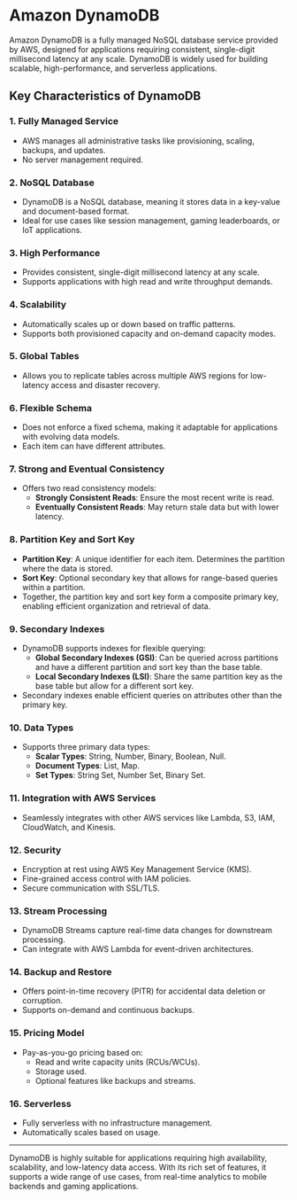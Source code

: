 # Amazon DynamoDB

Amazon DynamoDB is a fully managed NoSQL database service provided by AWS, designed for applications requiring consistent, single-digit millisecond latency at any scale. DynamoDB is widely used for building scalable, high-performance, and serverless applications.

## Key Characteristics of DynamoDB

### **1. Fully Managed Service**

- AWS manages all administrative tasks like provisioning, scaling, backups, and updates.
- No server management required.

### **2. NoSQL Database**

- DynamoDB is a NoSQL database, meaning it stores data in a key-value and document-based format.
- Ideal for use cases like session management, gaming leaderboards, or IoT applications.

### **3. High Performance**

- Provides consistent, single-digit millisecond latency at any scale.
- Supports applications with high read and write throughput demands.

### **4. Scalability**

- Automatically scales up or down based on traffic patterns.
- Supports both provisioned capacity and on-demand capacity modes.

### **5. Global Tables**

- Allows you to replicate tables across multiple AWS regions for low-latency access and disaster recovery.

### **6. Flexible Schema**

- Does not enforce a fixed schema, making it adaptable for applications with evolving data models.
- Each item can have different attributes.

### **7. Strong and Eventual Consistency**

- Offers two read consistency models:
  - **Strongly Consistent Reads**: Ensure the most recent write is read.
  - **Eventually Consistent Reads**: May return stale data but with lower latency.

### **8. Partition Key and Sort Key**

- **Partition Key**: A unique identifier for each item. Determines the partition where the data is stored.
- **Sort Key**: Optional secondary key that allows for range-based queries within a partition.
- Together, the partition key and sort key form a composite primary key, enabling efficient organization and retrieval of data.

### **9. Secondary Indexes**

- DynamoDB supports indexes for flexible querying:
  - **Global Secondary Indexes (GSI)**: Can be queried across partitions and have a different partition and sort key than the base table.
  - **Local Secondary Indexes (LSI)**: Share the same partition key as the base table but allow for a different sort key.
- Secondary indexes enable efficient queries on attributes other than the primary key.

### **10. Data Types**

- Supports three primary data types:
  - **Scalar Types**: String, Number, Binary, Boolean, Null.
  - **Document Types**: List, Map.
  - **Set Types**: String Set, Number Set, Binary Set.

### **11. Integration with AWS Services**

- Seamlessly integrates with other AWS services like Lambda, S3, IAM, CloudWatch, and Kinesis.

### **12. Security**

- Encryption at rest using AWS Key Management Service (KMS).
- Fine-grained access control with IAM policies.
- Secure communication with SSL/TLS.

### **13. Stream Processing**

- DynamoDB Streams capture real-time data changes for downstream processing.
- Can integrate with AWS Lambda for event-driven architectures.

### **14. Backup and Restore**

- Offers point-in-time recovery (PITR) for accidental data deletion or corruption.
- Supports on-demand and continuous backups.

### **15. Pricing Model**

- Pay-as-you-go pricing based on:
  - Read and write capacity units (RCUs/WCUs).
  - Storage used.
  - Optional features like backups and streams.

### **16. Serverless**

- Fully serverless with no infrastructure management.
- Automatically scales based on usage.

---

DynamoDB is highly suitable for applications requiring high availability, scalability, and low-latency data access. With its rich set of features, it supports a wide range of use cases, from real-time analytics to mobile backends and gaming applications.
